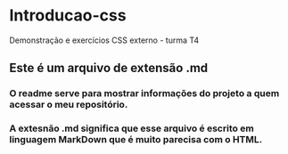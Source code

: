 # Introducao-css
Demonstração e exercícios CSS externo - turma T4
## Este é um arquivo de extensão .md
### O readme serve para mostrar informações do projeto a quem acessar o meu repositório.

### A extesnão .md significa que esse arquivo é escrito em linguagem MarkDown que é muito parecisa com o HTML.